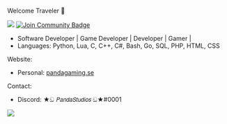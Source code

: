 Welcome Traveler 👋

![](https://komarev.com/ghpvc/?username=pandastudiosswe&color=blueviolet) <a href="https://discord.gg/C238g7NmDz"><img src="https://img.shields.io/discord/922212606943580220.svg?style=flat&label=Join%20Community&color=7289DA" alt="Join Community Badge"/></a>

- Software Developer | Game Developer | Developer | Gamer |
- Languages: Python, Lua, C, C++, C#, Bash, Go, SQL, PHP, HTML, CSS
 

Website:
  - Personal: [pandagaming.se](https://www.pandagaming.se/)

Contact:
  - Discord: ★ඞ 𝘗𝘢𝘯𝘥𝘢𝘚𝘵𝘶𝘥𝘪𝘰𝘴 ඞ★#0001

![](https://github-readme-stats.vercel.app/api/top-langs/?username=pandastudiosswe&layout=compact&hide_border=true&langs_count=10&theme=dark)
